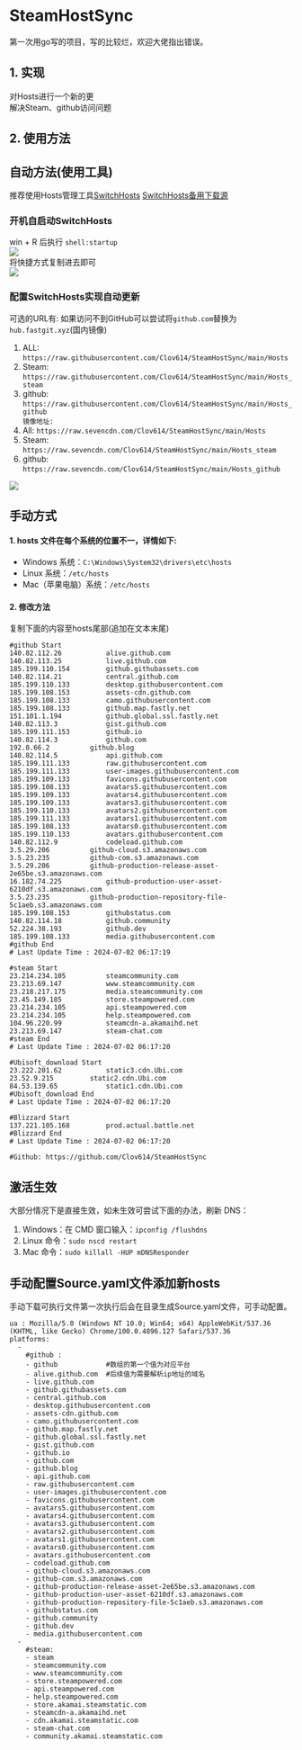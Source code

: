 # SteamHostSync
第一次用go写的项目，写的比较烂，欢迎大佬指出错误。

## 1. 实现
对Hosts进行一个新的更  
解决Steam、github访问问题

## 2. 使用方法
## 自动方法(使用工具)
推荐使用Hosts管理工具[SwitchHosts](https://github.com/oldj/SwitchHosts) 
[SwitchHosts备用下载源](https://nas.iaimi.info/s/nT5pb8jMQp32QwB)
### 开机自启动SwitchHosts
win + R 后执行 `shell:startup`    
![](/img/1.png)  
将快捷方式复制进去即可  
![](/img/2.png)  
### 配置SwitchHosts实现自动更新  
可选的URL有:
如果访问不到GitHub可以尝试将`github.com`替换为`hub.fastgit.xyz`(国内镜像)
1. ALL: `https://raw.githubusercontent.com/Clov614/SteamHostSync/main/Hosts`  
2. Steam: `https://raw.githubusercontent.com/Clov614/SteamHostSync/main/Hosts_steam`  
3. github: `https://raw.githubusercontent.com/Clov614/SteamHostSync/main/Hosts_github`    
`镜像地址:`
4. All: `https://raw.sevencdn.com/Clov614/SteamHostSync/main/Hosts`  
5. Steam: `https://raw.sevencdn.com/Clov614/SteamHostSync/main/Hosts_steam`  
6. github: `https://raw.sevencdn.com/Clov614/SteamHostSync/main/Hosts_github`  

![](/img/3.png)

## 手动方式
#### 1. hosts 文件在每个系统的位置不一，详情如下:
- Windows 系统：`C:\Windows\System32\drivers\etc\hosts`
- Linux 系统：`/etc/hosts`
- Mac（苹果电脑）系统：`/etc/hosts`

#### 2. 修改方法
复制下面的内容至hosts尾部(追加在文本末尾)

```
#github Start
140.82.112.26			alive.github.com
140.82.113.25			live.github.com
185.199.110.154			github.githubassets.com
140.82.114.21			central.github.com
185.199.110.133			desktop.githubusercontent.com
185.199.108.153			assets-cdn.github.com
185.199.108.133			camo.githubusercontent.com
185.199.108.133			github.map.fastly.net
151.101.1.194			github.global.ssl.fastly.net
140.82.113.3			gist.github.com
185.199.111.153			github.io
140.82.114.3			github.com
192.0.66.2			github.blog
140.82.114.5			api.github.com
185.199.111.133			raw.githubusercontent.com
185.199.111.133			user-images.githubusercontent.com
185.199.109.133			favicons.githubusercontent.com
185.199.108.133			avatars5.githubusercontent.com
185.199.109.133			avatars4.githubusercontent.com
185.199.109.133			avatars3.githubusercontent.com
185.199.110.133			avatars2.githubusercontent.com
185.199.111.133			avatars1.githubusercontent.com
185.199.108.133			avatars0.githubusercontent.com
185.199.110.133			avatars.githubusercontent.com
140.82.112.9			codeload.github.com
3.5.29.206			github-cloud.s3.amazonaws.com
3.5.23.235			github-com.s3.amazonaws.com
3.5.29.206			github-production-release-asset-2e65be.s3.amazonaws.com
16.182.74.225			github-production-user-asset-6210df.s3.amazonaws.com
3.5.23.235			github-production-repository-file-5c1aeb.s3.amazonaws.com
185.199.108.153			githubstatus.com
140.82.114.18			github.community
52.224.38.193			github.dev
185.199.108.133			media.githubusercontent.com
#github End
# Last Update Time : 2024-07-02 06:17:19 

#steam Start
23.214.234.105			steamcommunity.com
23.213.69.147			www.steamcommunity.com
23.218.217.175			media.steamcommunity.com
23.45.149.185			store.steampowered.com
23.214.234.105			api.steampowered.com
23.214.234.105			help.steampowered.com
104.96.220.99			steamcdn-a.akamaihd.net
23.213.69.147			steam-chat.com
#steam End
# Last Update Time : 2024-07-02 06:17:20 

#Ubisoft_download Start
23.222.201.62			static3.cdn.Ubi.com
23.52.9.215			static2.cdn.Ubi.com
84.53.139.65			static1.cdn.Ubi.com
#Ubisoft_download End
# Last Update Time : 2024-07-02 06:17:20 

#Blizzard Start
137.221.105.168			prod.actual.battle.net
#Blizzard End
# Last Update Time : 2024-07-02 06:17:20 

#Github: https://github.com/Clov614/SteamHostSync

```

## 激活生效
大部分情况下是直接生效，如未生效可尝试下面的办法，刷新 DNS：
1. Windows：在 CMD 窗口输入：`ipconfig /flushdns`
2. Linux 命令：`sudo nscd restart`
3. Mac 命令：`sudo killall -HUP mDNSResponder`  

## 手动配置Source.yaml文件添加新hosts  
手动下载可执行文件第一次执行后会在目录生成Source.yaml文件，可手动配置。  

```
ua : Mozilla/5.0 (Windows NT 10.0; Win64; x64) AppleWebKit/537.36 (KHTML, like Gecko) Chrome/100.0.4896.127 Safari/537.36
platforms:
  -
    #github :
    - github            #数组的第一个值为对应平台
    - alive.github.com  #后续值为需要解析ip地址的域名
    - live.github.com
    - github.githubassets.com
    - central.github.com
    - desktop.githubusercontent.com
    - assets-cdn.github.com
    - camo.githubusercontent.com
    - github.map.fastly.net
    - github.global.ssl.fastly.net
    - gist.github.com
    - github.io
    - github.com
    - github.blog
    - api.github.com
    - raw.githubusercontent.com
    - user-images.githubusercontent.com
    - favicons.githubusercontent.com
    - avatars5.githubusercontent.com
    - avatars4.githubusercontent.com
    - avatars3.githubusercontent.com
    - avatars2.githubusercontent.com
    - avatars1.githubusercontent.com
    - avatars0.githubusercontent.com
    - avatars.githubusercontent.com
    - codeload.github.com
    - github-cloud.s3.amazonaws.com
    - github-com.s3.amazonaws.com
    - github-production-release-asset-2e65be.s3.amazonaws.com
    - github-production-user-asset-6210df.s3.amazonaws.com
    - github-production-repository-file-5c1aeb.s3.amazonaws.com
    - githubstatus.com
    - github.community
    - github.dev
    - media.githubusercontent.com
  -
    #steam:
    - steam
    - steamcommunity.com
    - www.steamcommunity.com
    - store.steampowered.com
    - api.steampowered.com
    - help.steampowered.com
    - store.akamai.steamstatic.com
    - steamcdn-a.akamaihd.net
    - cdn.akamai.steamstatic.com
    - steam-chat.com
    - community.akamai.steamstatic.com
```
